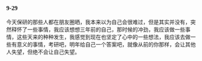 <font face="楷体">

### 9-29
今天保研的那些人都在朋友圈晒，我本来以为自己会很难过，但是其实并没有，突然释怀了一些事情，我应该想想三年前的自己，那时候的冲劲，我应该做一些事情，这些天来的种种发生，我感觉到现在也坚定了心中的一些想法，我应该去做一些有意义的事情，考研吧，明年给自己一个答案吧，就像从前的你那样，会让其他人失望，但绝不会让自己失望。